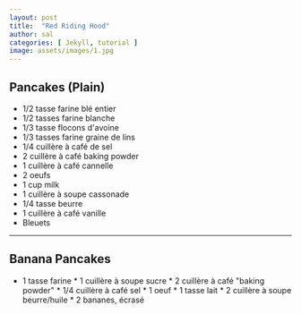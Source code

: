 ```yaml
---
layout: post
title:  "Red Riding Hood"
author: sal
categories: [ Jekyll, tutorial ]
image: assets/images/1.jpg
---
```

## Pancakes (Plain)

* 1/2 tasse farine blé entier
* 1/2 tasses farine blanche
* 1/3 tasse flocons d'avoine
* 1/3 tasses farine graine de lins
* 1/4 cuillère à café de sel
* 2 cuillère à café baking powder
* 1 cuillère à café cannelle
* 2 oeufs
* 1 cup milk
* 1 cuillère à soupe cassonade 
* 1/4 tasse beurre
* 1 cuillère à café vanille
* Bleuets 

---

## Banana Pancakes 

* 1 tasse farine
* 1 cuillère à soupe sucre
* 2 cuillère à café "baking powder"
* 1/4 cuillère à café sel
* 1 oeuf
* 1 tasse lait
* 2 cuillère à soupe beurre/huile
* 2 bananes, écrasé
